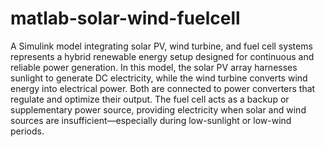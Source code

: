 # matlab-solar-wind-fuelcell

A Simulink model integrating solar PV, wind turbine, and fuel cell systems represents a hybrid renewable energy setup designed for continuous and reliable power generation. In this model, the solar PV array harnesses sunlight to generate DC electricity, while the wind turbine converts wind energy into electrical power. Both are connected to power converters that regulate and optimize their output. The fuel cell acts as a backup or supplementary power source, providing electricity when solar and wind sources are insufficient—especially during low-sunlight or low-wind periods.
